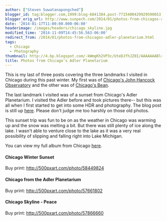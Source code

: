 ```yaml
---
author: ["Steven Suwatanapongched"]
blogger_id: tag:blogger.com,1999:blog-6841384.post-7715400429929590653
blogger_orig_url: http://www.sunpech.com/2014/01/photos-from-chicagos-adler-planetarium.html
date: '2014-01-17T11:00:00.000-06:00'
headerimage: /images/headers/chicago_skyline.jpg
modified_time: '2014-11-09T14:45:56.563-06:00'
redirect_from: /2014/01/photos-from-chicagos-adler-planetarium.html
tags:
  - Chicago
  - Photography
thumbnail: http://4.bp.blogspot.com/-kWmgKh2VP3c/UteDJfhJZ0I/AAAAAAABl4c/KLz7N_h1A84/s600/2014-01-12+at+16-56-36.jpg
title: Photos from Chicago's Adler Planetarium
---
```



This is my last of three posts covering the three landmarks I visited in Chicago during this past winter. My first was of <a href="/2014/01/photos-from-chicagos-john-hancock">Chicago's John Hancock Observatory</a> and the other was of <a href="/2014/01/photos-from-chicagos-bean">Chicago's Bean</a>.

The last landmark I visited was of a sunset from Chicago's Adler Planetarium. I visited the Adler before and took pictures there-- but this was all when I first started to get into some HDR and photography. The blog post is still up <a href="/2012/03/weekend-chicago-hdr-photography">here</a>. Please don't judge me too harshly on those old photos.

This sunset trip was fun to be on as the weather in Chicago was warming up and the snow was melting a bit. But there was still plenty of ice along the lake. I wasn't able to venture close to the lake as it was a very real possibility of slipping and falling right into Lake Michigan.

You can view my full album from Chicago <a href="https://plus.google.com/photos/101693597219413173200/albums/5966991023328463857">here</a>.

#### Chicago Winter Sunset
Buy print: <a href="http://500pxart.com/photo/58449824">http://500pxart.com/photo/58449824</a>
<img   border="0" src="http://4.bp.blogspot.com/-kWmgKh2VP3c/UteDJfhJZ0I/AAAAAAABl4c/KLz7N_h1A84/s600/2014-01-12+at+16-56-36.jpg" alt=""   />

#### Chicago from the Adler Planetarium
Buy print: <a href="http://500pxart.com/photo/57661802">http://500pxart.com/photo/57661802</a>
<img   border="0" src="http://1.bp.blogspot.com/-fmjoN5zagrQ/UteDKVUZ2GI/AAAAAAABl4k/mszOUp4gOJc/s600/2014-01-12+at+17-51-42.jpg" alt=""   />

#### Chicago Skyline - Peace
Buy print: <a href="http://500pxart.com/photo/57866660">http://500pxart.com/photo/57866660</a>
<img   border="0" src="http://4.bp.blogspot.com/-K5Nalnzt9RY/UteDLDaN2gI/AAAAAAABl4s/zx_wfMLoXyU/s600/2014-01-12+at+18-13-20.jpg" alt=""   />